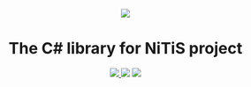 <p align="center">
  <img src="https://github.com/NickName73/NiTiSCore/blob/main/background@025x.png?raw=true">
  <h1 align="center">
    The C# library for NiTiS project 
  </h1>
</p>
<p align="center">
  <a href="https://www.fuget.org/packages/NiTiSCore" alt="Fugot.org">
    <img src="https://www.fuget.org/packages/NiTiSCore/badge.svg" />
  </a>
  <a href="https://github.com/NickName73/NiTiSCore/graphs/contributors" alt="Contributors">
    <img src="https://img.shields.io/github/contributors/NickName73/NiTiSCore" /></a>
  <a href="https://github.com/NickName73/NiTiSCore/pulse" alt="Activity">
    <img src="https://img.shields.io/github/commit-activity/m/NickName73/NiTiSCore" /></a>
</p>
